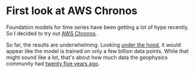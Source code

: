 # First look at AWS Chronos
Foundation models for time series have been getting a lot of hype recently. So I decided to try out [AWS Chronos](https://github.com/amazon-science/chronos-forecasting). 

So far, the results are underwhelming. Looking [under the hood](https://arxiv.org/abs/2403.07815), it would appear like the model is trained on only a few billion data points. While that might sound like a lot, that's about how much data the geophysics community had [twenty five years ago](https://ds.iris.edu/files/stats/data/archive/Archive_Growth.jpg). 

